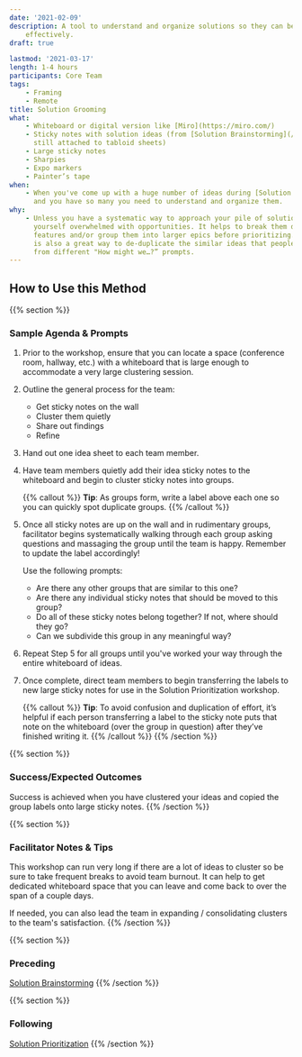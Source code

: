 ```yaml
---
date: '2021-02-09'
description: A tool to understand and organize solutions so they can be prioritized
    effectively.
draft: true

lastmod: '2021-03-17'
length: 1-4 hours
participants: Core Team
tags:
    - Framing
    - Remote
title: Solution Grooming
what:
    - Whiteboard or digital version like [Miro](https://miro.com/)
    - Sticky notes with solution ideas (from [Solution Brainstorming](/practices/solution-brainstorming),
      still attached to tabloid sheets)
    - Large sticky notes
    - Sharpies
    - Expo markers
    - Painter’s tape
when:
    - When you've come up with a huge number of ideas during [Solution Brainstorming](/practices/solution-brainstorming)
      and you have so many you need to understand and organize them.
why:
    - Unless you have a systematic way to approach your pile of solutions, you may find
      yourself overwhelmed with opportunities. It helps to break them down into smaller
      features and/or group them into larger epics before prioritizing. This activity
      is also a great way to de-duplicate the similar ideas that people may have generated
      from different "How might we…?” prompts.
---
```


## How to Use this Method

{{% section %}}

### Sample Agenda & Prompts

1. Prior to the workshop, ensure that you can locate a space (conference room, hallway, etc.) with a whiteboard that is large enough to accommodate a very large clustering session.

1. Outline the general process for the team:

    - Get sticky notes on the wall
    - Cluster them quietly
    - Share out findings
    - Refine

1. Hand out one idea sheet to each team member.

1. Have team members quietly add their idea sticky notes to the whiteboard and begin to cluster sticky notes into groups.

    {{% callout %}}
    **Tip**: As groups form, write a label above each one so you can quickly spot duplicate groups.
    {{% /callout %}}

1. Once all sticky notes are up on the wall and in rudimentary groups, facilitator begins systematically walking through each group asking questions and massaging the group until the team is happy. Remember to update the label accordingly!

    Use the following prompts:

    - Are there any other groups that are similar to this one?
    - Are there any individual sticky notes that should be moved to this group?
    - Do all of these sticky notes belong together? If not, where should they go?
    - Can we subdivide this group in any meaningful way?

1. Repeat Step 5 for all groups until you've worked your way through the entire whiteboard of ideas.

1. Once complete, direct team members to begin transferring the labels to new large sticky notes for use in the Solution Prioritization workshop.

    {{% callout %}}
    **Tip**: To avoid confusion and duplication of effort, it’s helpful if each person transferring a label to the sticky note puts that note on the whiteboard (over the group in question) after they’ve finished writing it.
    {{% /callout %}}
    {{% /section %}}

{{% section %}}

### Success/Expected Outcomes

Success is achieved when you have clustered your ideas and copied the group labels onto large sticky notes.
{{% /section %}}

{{% section %}}

### Facilitator Notes & Tips

This workshop can run very long if there are a lot of ideas to cluster so be sure to take frequent breaks to avoid team burnout. It can help to get dedicated whiteboard space that you can leave and come back to over the span of a couple days.

If needed, you can also lead the team in expanding / consolidating clusters to the team's satisfaction.
{{% /section %}}

{{% section %}}

### Preceding

[Solution Brainstorming](/practices/solution-brainstorming)
{{% /section %}}

{{% section %}}

### Following

[Solution Prioritization](/practices/solution-prioritization)
{{% /section %}}
